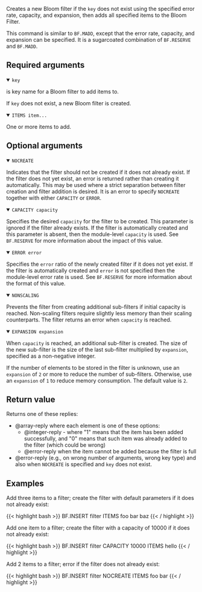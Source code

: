 Creates a new Bloom filter if the `key` does not exist using the specified error rate, capacity, and expansion, then adds all specified items to the Bloom Filter.

This command is similar to `BF.MADD`, except that the error rate, capacity, and expansion can be specified. It is a sugarcoated combination of `BF.RESERVE` and `BF.MADD`.

## Required arguments

<details open><summary><code>key</code></summary>

is key name for a Bloom filter to add items to.

If `key` does not exist, a new Bloom filter is created.
</details>

<details open><summary><code>ITEMS item...</code></summary>

One or more items to add.
</details>

## Optional arguments

<details open><summary><code>NOCREATE</code></summary>

Indicates that the filter should not be created if it does not already exist.
If the filter does not yet exist, an error is returned rather than creating it automatically.
This may be used where a strict separation between filter creation and filter addition is desired.
It is an error to specify `NOCREATE` together with either `CAPACITY` or `ERROR`.
</details>

<details open><summary><code>CAPACITY capacity</code></summary>

Specifies the desired `capacity` for the filter to be created.
This parameter is ignored if the filter already exists.
If the filter is automatically created and this parameter is absent, then the module-level `capacity` is used.
See `BF.RESERVE` for more information about the impact of this value.
</details>

<details open><summary><code>ERROR error</code></summary>
    
Specifies the `error` ratio of the newly created filter if it does not yet exist.
If the filter is automatically created and `error` is not specified then the module-level error rate is used.
See `BF.RESERVE` for more information about the format of this value.
</details>

<details open><summary><code>NONSCALING</code></summary>

Prevents the filter from creating additional sub-filters if initial capacity is reached.
Non-scaling filters require slightly less memory than their scaling counterparts. The filter returns an error when `capacity` is reached.
</details>

<details open><summary><code>EXPANSION expansion</code></summary>

When `capacity` is reached, an additional sub-filter is created.
The size of the new sub-filter is the size of the last sub-filter multiplied by `expansion`, specified as a non-negative integer.

If the number of elements to be stored in the filter is unknown, use an `expansion` of `2` or more to reduce the number of sub-filters.
Otherwise, use an `expansion` of `1` to reduce memory consumption. The default value is `2`.
</details>

## Return value

Returns one of these replies:

- @array-reply where each element is one of these options:
  - @integer-reply - where "1" means that the item has been added successfully, and "0" means that such item was already added to the filter (which could be wrong)
  - @error-reply when the item cannot be added because the filter is full
- @error-reply (e.g., on wrong number of arguments, wrong key type) and also when `NOCREATE` is specified and `key` does not exist.

## Examples

Add three items to a filter; create the filter with default parameters if it does not already exist:

{{< highlight bash >}}
BF.INSERT filter ITEMS foo bar baz
{{< / highlight >}}

Add one item to a filter; create the filter with a capacity of 10000 if it does not already exist:

{{< highlight bash >}}
BF.INSERT filter CAPACITY 10000 ITEMS hello
{{< / highlight >}}

Add 2 items to a filter; error if the filter does not already exist:

{{< highlight bash >}}
BF.INSERT filter NOCREATE ITEMS foo bar
{{< / highlight >}}
